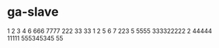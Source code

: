 # ga-slave
1
2
 3
4
6
 666
7777
222
33 33
1
2
5
6
7
223
5
5555
333322222
2
44444
11111
555345345
55
